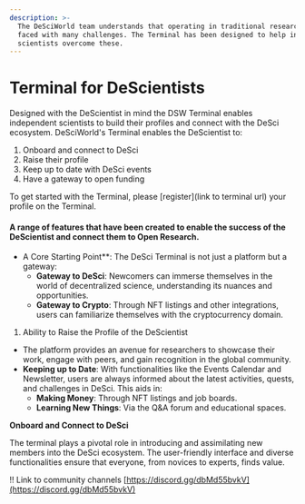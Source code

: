 ```yaml
---
description: >-
  The DeSciWorld team understands that operating in traditional research is
  faced with many challenges. The Terminal has been designed to help independent
  scientists overcome these.
---
```


# Terminal for DeScientists

Designed with the DeScientist in mind the DSW Terminal enables independent scientists to build their profiles and connect with the DeSci ecosystem. DeSciWorld's Terminal enables the DeScientist to:

1. Onboard and connect to DeSci
2. Raise their profile&#x20;
3. Keep up to date with DeSci events&#x20;
4. Have a gateway to open funding

To get started with the Terminal, please \[register]\(link to terminal url) your profile on the Terminal.

#### A range of features that have been created to enable the success of the DeScientist and connect them to Open Research.

* A Core Starting Point\*\*: The DeSci Terminal is not just a platform but a gateway:
  * **Gateway to DeSci**: Newcomers can immerse themselves in the world of decentralized science, understanding its nuances and opportunities.
  * **Gateway to Crypto**: Through NFT listings and other integrations, users can familiarize themselves with the cryptocurrency domain.

1. Ability to Raise the Profile of the DeScientist

* The platform provides an avenue for researchers to showcase their work, engage with peers, and gain recognition in the global community.
* **Keeping up to Date**: With functionalities like the Events Calendar and Newsletter, users are always informed about the latest activities, quests, and challenges in DeSci. This aids in:
  * **Making Money**: Through NFT listings and job boards.
  * **Learning New Things**: Via the Q\&A forum and educational spaces.

**Onboard and Connect to DeSci**

The terminal plays a pivotal role in introducing and assimilating new members into the DeSci ecosystem. The user-friendly interface and diverse functionalities ensure that everyone, from novices to experts, finds value.

!! Link to community channels [https://discord.gg/dbMd55bvkV](https://discord.gg/dbMd55bvkV)
